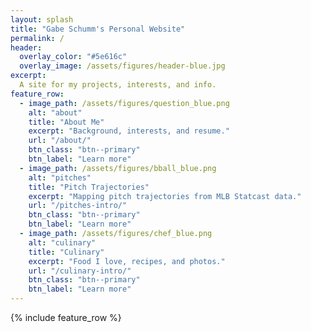 ```yaml
---
layout: splash
title: "Gabe Schumm's Personal Website"
permalink: /
header:
  overlay_color: "#5e616c"
  overlay_image: /assets/figures/header-blue.jpg
excerpt: 
  A site for my projects, interests, and info.
feature_row:
  - image_path: /assets/figures/question_blue.png
    alt: "about"
    title: "About Me"
    excerpt: "Background, interests, and resume."
    url: "/about/"
    btn_class: "btn--primary"
    btn_label: "Learn more"
  - image_path: /assets/figures/bball_blue.png
    alt: "pitches"
    title: "Pitch Trajectories"
    excerpt: "Mapping pitch trajectories from MLB Statcast data."
    url: "/pitches-intro/"
    btn_class: "btn--primary"
    btn_label: "Learn more"
  - image_path: /assets/figures/chef_blue.png
    alt: "culinary"
    title: "Culinary"
    excerpt: "Food I love, recipes, and photos."
    url: "/culinary-intro/"
    btn_class: "btn--primary"
    btn_label: "Learn more"
---
```


{% include feature_row %}